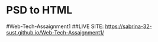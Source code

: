 # PSD to HTML
#Web-Tech-Assaignment1 
##LIVE SITE: https://sabrina-32-sust.github.io/Web-Tech-Assaignment1/

